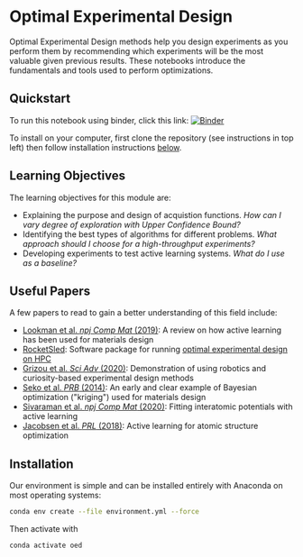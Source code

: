 # Optimal Experimental Design

Optimal Experimental Design methods help you design experiments as you perform them by recommending
which experiments will be the most valuable given previous results.
These notebooks introduce the fundamentals and tools used to perform optimizations.

## Quickstart

To run this notebook using binder, click this link: [![Binder](https://mybinder.org/badge_logo.svg)](https://mybinder.org/v2/gh/AIScienceTutorial/intro-to-bayesian-optimization/main)

To install on your computer, first clone the repository (see instructions in top left) then follow installation instructions [below](#installation).

## Learning Objectives

The learning objectives for this module are:

- Explaining the purpose and design of acquistion functions. *How can I vary degree of exploration with Upper Confidence Bound?*
- Identifying the best types of algorithms for different problems. *What approach should I choose for a high-throughput experiments?*
- Developing experiments to test active learning systems. *What do I use as a baseline?*

## Useful Papers

A few papers to read to gain a better understanding of this field include:

- [Lookman et al. *npj Comp Mat* (2019)](https://www.nature.com/articles/s41524-019-0153-8): A review on how active learning has been used for materials design
- [RocketSled](https://hackingmaterials.lbl.gov/rocketsled/): Software package for running [optimal experimental design on HPC](https://iopscience.iop.org/article/10.1088/2515-7639/ab0c3d)
- [Grizou et al. *Sci Adv* (2020)](https://advances.sciencemag.org/content/6/5/eaay4237): Demonstration of using robotics and curiosity-based experimental design methods
- [Seko et al. *PRB* (2014)](https://journals.aps.org/prb/abstract/10.1103/PhysRevB.89.054303): An early and clear example of Bayesian optimization ("kriging") used for materials design
- [Sivaraman et al. *npj Comp Mat* (2020)](https://www.nature.com/articles/s41524-020-00367-7): Fitting interatomic potentials with active learning
- [Jacobsen et al. *PRL* (2018)](https://journals.aps.org/prl/abstract/10.1103/PhysRevLett.120.026102): Active learning for atomic structure optimization


## Installation

Our environment is simple and can be installed entirely with Anaconda on most operating systems:

```bash
conda env create --file environment.yml --force
```

Then activate with

```bash
conda activate oed
```
